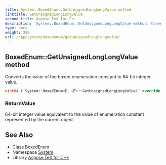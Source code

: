 ```yaml
---
title: System::BoxedEnum::GetUnsignedLongLongValue method
linktitle: GetUnsignedLongLongValue
second_title: Aspose.TeX for C++
description: 'System::BoxedEnum::GetUnsignedLongLongValue method. Converts the value of the boxed enumeration constant to 64-bit integer value in C++.'
type: docs
weight: 300
url: /cpp/system/boxedenum/getunsignedlonglongvalue/
---
```

## BoxedEnum::GetUnsignedLongLongValue method


Converts the value of the boxed enumeration constant to 64-bit integer value.

```cpp
uint64_t System::BoxedEnum<E, UT>::GetUnsignedLongLongValue() override
```


### ReturnValue

64-bit integer value equivalent to the value of enumeration constant represented by the current object

## See Also

* Class [BoxedEnum](../)
* Namespace [System](../../)
* Library [Aspose.TeX for C++](../../../)
